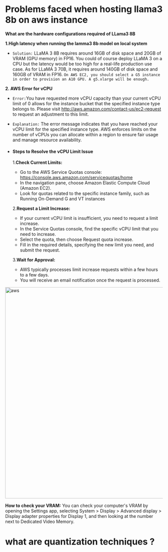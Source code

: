 # Problems faced when hosting llama3 8b on aws instance

**What are the hardware configurations required of LLama3 8B**

**1.High latency when running the lamma3 8b model on local system**
  - `Solution:` LLaMA 3 8B requires around 16GB of disk space and 20GB of VRAM (GPU memory) in FP16. You could of course deploy LLaMA 3 on a CPU but                 the latency would be too high for a real-life production use case. As for LLaMA 3 70B, it requires around 140GB of disk space and                    160GB of VRAM in FP16. `On AWS EC2, you should select a G5 instance in order to provision an A10 GPU. A g5.xlarge will be enough.`

**2. AWS Error for vCPU**
  - `Error:`You have requested more vCPU capacity than your current vCPU limit of 0 allows for the instance bucket that the specified instance type belongs to. Please visit http://aws.amazon.com/contact-us/ec2-request to request an adjustment to this limit.
  - `Explanation:` The error message indicates that you have reached your vCPU limit for the specified instance type. AWS enforces limits on the number of vCPUs you can allocate within a region to ensure fair usage and manage resource availability.
  - #### Steps to Resolve the vCPU Limit Issue
    1.**Check Current Limits:**
       - Go to the AWS Service Quotas console: https://console.aws.amazon.com/servicequotas/home
       - In the navigation pane, choose Amazon Elastic Compute Cloud (Amazon EC2).
       - Look for quotas related to the specific instance family, such as Running On-Demand G and VT instances
         
    2.**Request a Limit Increase:**
      - If your current vCPU limit is insufficient, you need to request a limit increase.
      - In the Service Quotas console, find the specific vCPU limit that you need to increase.
      - Select the quota, then choose Request quota increase.
      - Fill in the required details, specifying the new limit you need, and submit the request.
        
    3.**Wait for Approval:**
       - AWS typically processes limit increase requests within a few hours to a few days.
       - You will receive an email notification once the request is processed.
    
   <img width="675" alt="aws" src="https://github.com/vsatyakiran/SEO/assets/103512987/764678c3-a969-42af-ae28-1bb313f398d5">
    
    
    

**How to check your VRAM:** You can check your computer's VRAM by opening the Settings app, selecting System > Display > Advanced display > Display adapter properties for Display 1, and then looking at the number next to Dedicated Video Memory. 

# what are quantization techniques ?
